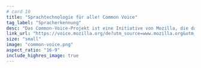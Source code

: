 ```yaml
---
# card 10
title: "Sprachtechnologie für alle! Common Voice"
tag_label: "Spracherkennung"
desc: "Das Common-Voice-Projekt ist eine Initiative von Mozilla, die dabei helfen soll, Maschinen beizubringen, wie echte Menschen sprechen."
link_url: "https://voice.mozilla.org/de?utm_source=www.mozilla.org&utm_medium=referral&utm_campaign=homepage&utm_content=card"
size: "small"
image: "common-voice.png"
aspect_ratio: "16-9"
include_highres_image: true
---
```

